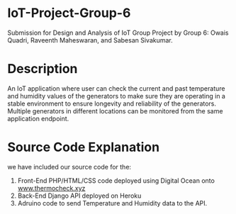 # IoT-Project-Group-6
Submission for Design and Analysis of IoT Group Project by Group 6: Owais Quadri, Raveenth Maheswaran, and Sabesan Sivakumar.
 # Description 
An IoT application where user can check the current and past temperature and humidity values of the generators to make sure they are operating in a stable environment to ensure longevity and reliability of the generators. Multiple generators in different locations can be monitored from the same application endpoint.  

# Source Code Explanation
we have included our source code for the:
1. Front-End PHP/HTML/CSS code deployed using Digital Ocean onto www.thermocheck.xyz
2. Back-End Django API deployed on Heroku
3. Adruino code to send Temperature and Humidity data to the API.
